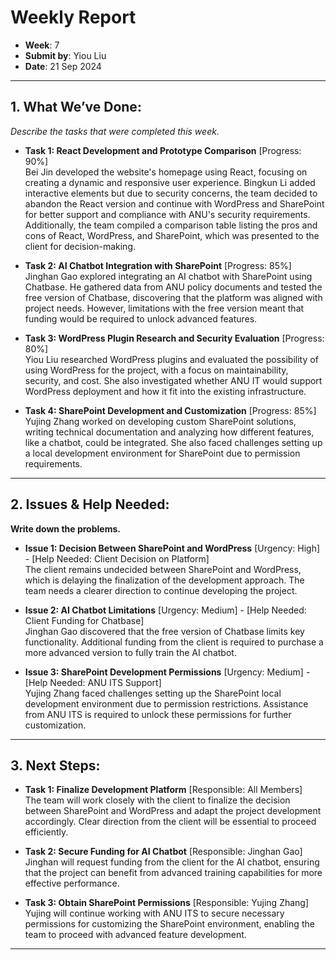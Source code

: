 # Weekly Report
- **Week**: 7
- **Submit by**: Yiou Liu
- **Date**: 21 Sep 2024

---

## 1. What We’ve Done:
*Describe the tasks that were completed this week.*

- **Task 1: React Development and Prototype Comparison** [Progress: 90%]  
  Bei Jin developed the website's homepage using React, focusing on creating a dynamic and responsive user experience. Bingkun Li added interactive elements but due to security concerns, the team decided to abandon the React version and continue with WordPress and SharePoint for better support and compliance with ANU's security requirements. Additionally, the team compiled a comparison table listing the pros and cons of React, WordPress, and SharePoint, which was presented to the client for decision-making.

- **Task 2: AI Chatbot Integration with SharePoint** [Progress: 85%]  
  Jinghan Gao explored integrating an AI chatbot with SharePoint using Chatbase. He gathered data from ANU policy documents and tested the free version of Chatbase, discovering that the platform was aligned with project needs. However, limitations with the free version meant that funding would be required to unlock advanced features.

- **Task 3: WordPress Plugin Research and Security Evaluation** [Progress: 80%]  
  Yiou Liu researched WordPress plugins and evaluated the possibility of using WordPress for the project, with a focus on maintainability, security, and cost. She also investigated whether ANU IT would support WordPress deployment and how it fit into the existing infrastructure.

- **Task 4: SharePoint Development and Customization** [Progress: 85%]  
  Yujing Zhang worked on developing custom SharePoint solutions, writing technical documentation and analyzing how different features, like a chatbot, could be integrated. She also faced challenges setting up a local development environment for SharePoint due to permission requirements.

---

## 2. Issues & Help Needed:
**Write down the problems.**

- **Issue 1: Decision Between SharePoint and WordPress** [Urgency: High] - [Help Needed: Client Decision on Platform]  
  The client remains undecided between SharePoint and WordPress, which is delaying the finalization of the development approach. The team needs a clearer direction to continue developing the project.

- **Issue 2: AI Chatbot Limitations** [Urgency: Medium] - [Help Needed: Client Funding for Chatbase]  
  Jinghan Gao discovered that the free version of Chatbase limits key functionality. Additional funding from the client is required to purchase a more advanced version to fully train the AI chatbot.

- **Issue 3: SharePoint Development Permissions** [Urgency: Medium] - [Help Needed: ANU ITS Support]  
  Yujing Zhang faced challenges setting up the SharePoint local development environment due to permission restrictions. Assistance from ANU ITS is required to unlock these permissions for further customization.

---

## 3. Next Steps:
- **Task 1: Finalize Development Platform** [Responsible: All Members]  
  The team will work closely with the client to finalize the decision between SharePoint and WordPress and adapt the project development accordingly. Clear direction from the client will be essential to proceed efficiently.

- **Task 2: Secure Funding for AI Chatbot** [Responsible: Jinghan Gao]  
  Jinghan will request funding from the client for the AI chatbot, ensuring that the project can benefit from advanced training capabilities for more effective performance.

- **Task 3: Obtain SharePoint Permissions** [Responsible: Yujing Zhang]  
  Yujing will continue working with ANU ITS to secure necessary permissions for customizing the SharePoint environment, enabling the team to proceed with advanced feature development.

---
